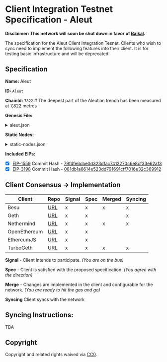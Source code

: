 # Client Integration Testnet Specification - Aleut

**Disclaimer: This network will soon be shut down in favor of [Baikal](/network-upgrades/client-integration-testnets/baikal.md).**

The specification for the Aleut Client Integration Tesnet. Clients who wish to sync need to implement the following features into their client. It is for testing basic infrastructure and will be deprecated.

## Specification

**Name:** Aleut

**ID:** `Aleut`

**ChainId:** `7822` # The deepest part of the Aleutian trench has been measured at 7,822 metres

**Genesis File:**

<details>
  <summary>aleut.json</summary>

  ```json
  {
   "config":{
      "chainId":7822,
      "homesteadBlock":0,
      "daoForkSupport":false,
      "eip150Block":0,
      "eip155Block":0,
      "eip158Block":0,
      "byzantiumBlock":0,
      "constantinopleBlock":0,
      "petersburgBlock":0,
      "istanbulBlock":0,
      "muirGlacierBlock":0,
      "berlinBlock":0,
      "aleutBlock":10,
      "clique":{
         "blockperiodseconds":15,
         "epochlength":30000
      }
   },
   "difficulty":"0x400",
   "extraData":"0x000000000000000000000000000000000000000000000000000000000000000036267c845cc42b57ccb869d655e5d5fb620cc69a0000000000000000000000000000000000000000000000000000000000000000000000000000000000000000000000000000000000000000000000000000000000",
   "gasLimit":"0x1312D00",
   "alloc":{
      "fe3b557e8fb62b89f4916b721be55ceb828dbd73":{
         "balance":"90000000000000000000000"
      },
      "627306090abaB3A6e1400e9345bC60c78a8BEf57":{
         "balance":"90000000000000000000000"
      },
      "f17f52151EbEF6C7334FAD080c5704D77216b732":{
         "balance":"90000000000000000000000"
      },
      "b8c3bfFb71F76BeE2B2f81bdBC53Ad4C43e3f58E":{
         "balance":"90000000000000000000000"
      },
      "0x60AdC0F89a41AF237ce73554EDe170D733ec14E0":{
         "balance":"90000000000000000000000"
      }
   }
}

  ```
</details>

**Static Nodes:**

<details>
  <summary>static-nodes.json</summary>

  ```json
  [
    "enode://0c72e2b7873e4342d725b5990c17adb2b159aad2ff5853de7e4910b25522a1f9e78f9cd802a8a3225b8fae4e994e522b50d6bd5a163eb3a7b49a0a73ca9a1c7e@3.12.166.199:30303",
    "enode://aec88fd902744bf67705c098bf532b01017ccc3a156395508e2d9c4e7c22699ecccae1e7316614f8a2d4c5698a9be3fe6151ee25b9ed4aa052f88e112c65387a@164.90.171.157:31559",
    "enode://8e6788508278e514268307f27528ffabd6c86e755b0abd5ef170502b6444b35231dd0c7183e902c6a566c650104fdcfa58c6de28b54533f3dc243af444a60f51@quilt.link:30308"
  ]
  ```
</details>

**Included EIPs:**
  - [x] [EIP-1559](https://eips.ethereum.org/EIPS/eip-1559) Commit Hash - [79f4fe6cbe0d323dfac7412270c6e8cf33e62af3](https://github.com/ethereum/EIPs/commit/79f4fe6cbe0d323dfac7412270c6e8cf33e62af3)
  - [x] [EIP-3198](https://eips.ethereum.org/EIPS/eip-3198) Commit Hash - [081db1a6614e523dd791691cff7016e32c369912](https://github.com/ethereum/EIPs/commit/081db1a6614e523dd791691cff7016e32c369912)

## Client Consensus -> Implementation

| **Client**   | Repo                     | Signal | Spec | Merged | Syncing |
|--------------|--------------------------|--------|------|--------|---------|
| Besu         | [URL][besu-repo]         | x      | x    | x      | x       |
| Geth         | [URL][geth-repo]         | x      | x    |        | x       |
| Nethermind   | [URL][nethermind-repo]   | x      | x    | x      | x       |
| OpenEthereum | [URL][openethereum-repo] | x      | x    |        |         |
| EthereumJS   | [URL][ethereumjs-repo]   | x      | x    |        |         |
| TurboGeth    | [URL][turbogeth-repo]    | x      | x    | x      | x       |


**Signal** -
Client intends to participate. *(You are on the bus)*

**Spec** -
Client is satisfied with the proposed specification. *(You agree with the direction)*

**Merge** -
Changes are implemented in the client and configurable for the network. *(You are ready to hit the gas and go)*

**Syncing**
Client syncs with the network

## Syncing Instructions:

TBA

## Copyright
Copyright and related rights waived via [CC0](https://creativecommons.org/publicdomain/zero/1.0/).


[besu-repo]: https://github.com/hyperledger/besu
[geth-repo]: https://github.com/ethereum/go-ethereum
[nethermind-repo]: https://github.com/NethermindEth/nethermind
[openethereum-repo]: https://github.com/openethereum/openethereum
[ethereumjs-repo]: https://github.com/ethereumjs/ethereumjs-monorepo/tree/master/packages/client
[turbogeth-repo]: https://github.com/ledgerwatch/turbo-geth
